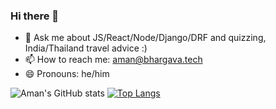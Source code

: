 ### Hi there 👋

- 💬 Ask me about JS/React/Node/Django/DRF and quizzing, India/Thailand travel advice :)
- 📫 How to reach me: aman@bhargava.tech
- 😄 Pronouns: he/him

![Aman's GitHub stats](https://github-readme-stats.vercel.app/api?username=theamanbhargava&show_icons=true&count_private=true&theme=radical)
[![Top Langs](https://github-readme-stats.vercel.app/api/top-langs/?username=theamanbhargava)](https://github.com/anuraghazra/github-readme-stats)
<!--
**theamanbhargava/theamanbhargava** is a ✨ _special_ ✨ repository because its `README.md` (this file) appears on your GitHub profile.

Here are some ideas to get you started:

- 🔭 I’m currently working on ...
- 🌱 I’m currently learning ...
- 👯 I’m looking to collaborate on ...
- 🤔 I’m looking for help with ...
- 💬 Ask me about ...
- 📫 How to reach me: ...
- 😄 Pronouns: ...
- ⚡ Fun fact: ...
-->
